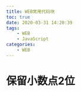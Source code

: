 ```yaml
---
title: WEB常用代码块
toc: true
date: 2020-03-31 14:20:39
tags:
    - WEB
    - JavaScript
categories: 
    - WEB
---
```


# 保留小数点2位

